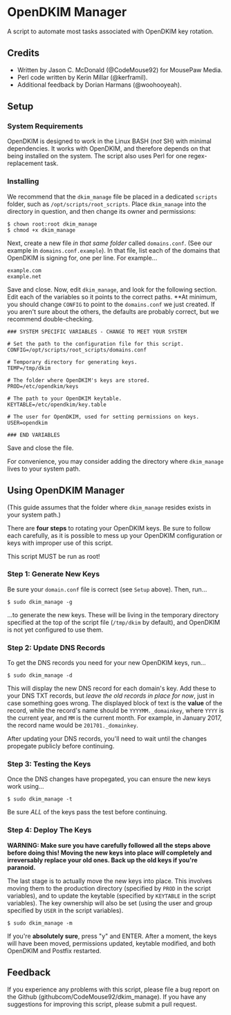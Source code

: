# OpenDKIM Manager
A script to automate most tasks associated with OpenDKIM key rotation.

## Credits

- Written by Jason C. McDonald (@CodeMouse92) for MousePaw Media.
- Perl code written by Kerin Millar (@kerframil).
- Additional feedback by Dorian Harmans (@woohooyeah).

## Setup

### System Requirements

OpenDKIM is designed to work in the Linux BASH (*not* SH) with minimal dependencies. It works with OpenDKIM, and therefore
depends on that being installed on the system. The script also uses Perl for one regex-replacement task.

### Installing

We recommend that the `dkim_manage` file be placed in a dedicated `scripts` folder, such as `/opt/scripts/root_scripts`.
Place `dkim_manage` into the directory in question, and then change its owner and permissions:

    $ chown root:root dkim_manage
    $ chmod +x dkim_manage
    
Next, create a new file *in that same folder* called `domains.conf`. (See our example in `domains.conf.example`).
In that file, list each of the domains that OpenDKIM is signing for, one per line. For example...

    example.com
    example.net
    
Save and close. Now, edit `dkim_manage`, and look for the following section. Edit each of the variables so it points to
the correct paths. **At minimum, you should change `CONFIG` to point to the `domains.conf` we just created.
If you aren't sure about the others, the defaults are probably correct, but we recommend double-checking.

    ### SYSTEM SPECIFIC VARIABLES - CHANGE TO MEET YOUR SYSTEM

    # Set the path to the configuration file for this script.
    CONFIG=/opt/scripts/root_scripts/domains.conf

    # Temporary directory for generating keys.
    TEMP=/tmp/dkim

    # The folder where OpenDKIM's keys are stored.
    PROD=/etc/opendkim/keys

    # The path to your OpenDKIM keytable.
    KEYTABLE=/etc/opendkim/key.table

    # The user for OpenDKIM, used for setting permissions on keys.
    USER=opendkim

    ### END VARIABLES

Save and close the file.

For convenience, you may consider adding the directory where `dkim_manage` lives to your system path.

## Using OpenDKIM Manager

(This guide assumes that the folder where `dkim_manage` resides exists in your system path.)

There are **four steps** to rotating your OpenDKIM keys. Be sure to follow each carefully, as it is possible to mess up
your OpenDKIM configuration or keys with improper use of this script.

This script MUST be run as root!

### Step 1: Generate New Keys

Be sure your `domain.conf` file is correct (see `Setup` above). Then, run...

    $ sudo dkim_manage -g

...to generate the new keys. These will be living in the temporary directory specified at the top of the script file
(`/tmp/dkim` by default), and OpenDKIM is not yet configured to use them.

### Step 2: Update DNS Records

To get the DNS records you need for your new OpenDKIM keys, run...

    $ sudo dkim_manage -d
    
This will display the new DNS record for each domain's key. Add these to your DNS TXT records, but *leave the old
records in place for now*, just in case something goes wrong. The displayed block of text is the **value** of the
record, while the record's name should be `YYYYMM._domainkey`, where `YYYY` is the current year, and `MM` is the
current month. For example, in January 2017, the record name would be `201701._domainkey`.

After updating your DNS records, you'll need to wait until the changes propegate publicly before continuing.

### Step 3: Testing the Keys

Once the DNS changes have propegated, you can ensure the new keys work using...

    $ sudo dkim_manage -t
    
Be sure *ALL* of the keys pass the test before continuing.

### Step 4: Deploy The Keys

**WARNING: Make sure you have carefully followed all the steps above before doing this! Moving the new keys into place
*will* completely and irreversably replace your old ones. Back up the old keys if you're paranoid.**

The last stage is to actually move the new keys into place. This involves moving them to the production directory
(specified by `PROD` in the script variables), and to update the keytable (specified by `KEYTABLE` in the script variables).
The key ownership will also be set (using the user and group specified by `USER` in the script variables).

    $ sudo dkim_manage -m
    
If you're **absolutely sure**, press "y" and ENTER. After a moment, the keys will have been moved, permissions updated,
keytable modified, and both OpenDKIM and Postfix restarted.

## Feedback

If you experience any problems with this script, please file a bug report on the Github (githubcom/CodeMouse92/dkim_manage).
If you have any suggestions for improving this script, please submit a pull request.
